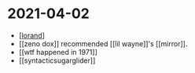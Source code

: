 # 2021-04-02

- [[lorand]]
- [[zeno dox]] recommended [[lil wayne]]'s [[mirror]].
- [[wtf happened in 1971]]
- [[syntacticsugarglider]]

[//begin]: # "Autogenerated link references for markdown compatibility"
[lorand]: ../lorand "lorand"
[//end]: # "Autogenerated link references"